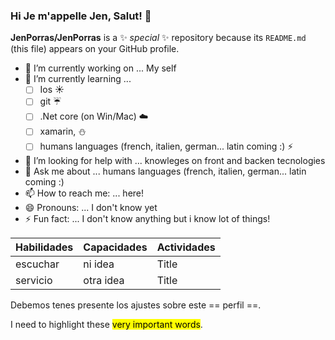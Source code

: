 ### Hi Je m'appelle Jen, Salut! 👋

**JenPorras/JenPorras** is a ✨ _special_ ✨ repository because its `README.md` (this file) appears on your GitHub profile.

- 🔭 I’m currently working on ... My self
- 🌱 I’m currently learning ... 
  - [ ] Ios :sunny:
  - [ ] git :umbrella:
  - [ ] .Net core (on Win/Mac) :cloud:
  - [ ] xamarin, :snowman:
  - [ ] humans languages (french, italien, german... latin coming :) :zap:

- 🤔 I’m looking for help with ... knowleges on front and backen tecnologies
- 💬 Ask me about ... humans languages (french, italien, german... latin coming :) 
- 📫 How to reach me: ... here!
- 😄 Pronouns: ... I don't know yet
- ⚡ Fun fact: ... I don't know anything but i know lot of things!

| Habilidades | Capacidades | Actividades |
| ----------- | ----------- | ----------- |
| escuchar | ni idea | Title |
| servicio | otra idea | Title |


Debemos tenes presente los ajustes sobre este == perfil ==.

I need to highlight these <mark>very important words</mark>.
